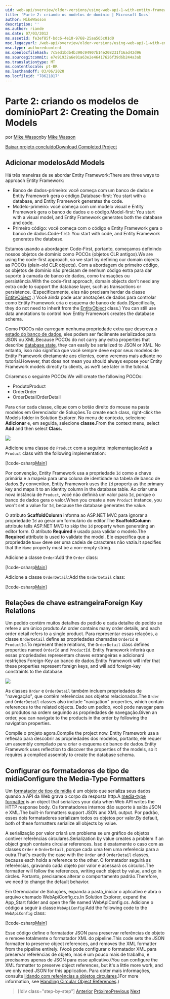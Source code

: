 ```yaml
---
uid: web-api/overview/older-versions/using-web-api-1-with-entity-framework-5/using-web-api-with-entity-framework-part-2
title: 'Parte 2: criando os modelos de domínio | Microsoft Docs'
author: MikeWasson
description: ''
ms.author: riande
ms.date: 07/03/2012
ms.assetid: fe3ef85f-bdc6-4e10-9768-25aa565c01d0
msc.legacyurl: /web-api/overview/older-versions/using-web-api-1-with-entity-framework-5/using-web-api-with-entity-framework-part-2
msc.type: authoredcontent
ms.openlocfilehash: 7c5ed1bdb4b390c94907b14e208231f16ad42d96
ms.sourcegitcommit: e7e91932a6e91a63e2e46417626f39d6b244a3ab
ms.translationtype: MT
ms.contentlocale: pt-BR
ms.lasthandoff: 03/06/2020
ms.locfileid: "78621817"
---
```

# <a name="part-2-creating-the-domain-models"></a><span data-ttu-id="7c63c-102">Parte 2: criando os modelos de domínio</span><span class="sxs-lookup"><span data-stu-id="7c63c-102">Part 2: Creating the Domain Models</span></span>

<span data-ttu-id="7c63c-103">por [Mike Wasson](https://github.com/MikeWasson)</span><span class="sxs-lookup"><span data-stu-id="7c63c-103">by [Mike Wasson](https://github.com/MikeWasson)</span></span>

[<span data-ttu-id="7c63c-104">Baixar projeto concluído</span><span class="sxs-lookup"><span data-stu-id="7c63c-104">Download Completed Project</span></span>](https://code.msdn.microsoft.com/ASP-NET-Web-API-with-afa30545)

## <a name="add-models"></a><span data-ttu-id="7c63c-105">Adicionar modelos</span><span class="sxs-lookup"><span data-stu-id="7c63c-105">Add Models</span></span>

<span data-ttu-id="7c63c-106">Há três maneiras de se abordar Entity Framework:</span><span class="sxs-lookup"><span data-stu-id="7c63c-106">There are three ways to approach Entity Framework:</span></span>

- <span data-ttu-id="7c63c-107">Banco de dados-primeiro: você começa com um banco de dados e Entity Framework gera o código.</span><span class="sxs-lookup"><span data-stu-id="7c63c-107">Database-first: You start with a database, and Entity Framework generates the code.</span></span>
- <span data-ttu-id="7c63c-108">Modelo-primeiro: você começa com um modelo visual e Entity Framework gera o banco de dados e o código.</span><span class="sxs-lookup"><span data-stu-id="7c63c-108">Model-first: You start with a visual model, and Entity Framework generates both the database and code.</span></span>
- <span data-ttu-id="7c63c-109">Primeiro código: você começa com o código e Entity Framework gera o banco de dados.</span><span class="sxs-lookup"><span data-stu-id="7c63c-109">Code-first: You start with code, and Entity Framework generates the database.</span></span>

<span data-ttu-id="7c63c-110">Estamos usando a abordagem Code-First, portanto, começamos definindo nossos objetos de domínio como POCOs (objetos CLR antigos).</span><span class="sxs-lookup"><span data-stu-id="7c63c-110">We are using the code-first approach, so we start by defining our domain objects as POCOs (plain-old CLR objects).</span></span> <span data-ttu-id="7c63c-111">Com a abordagem de primeiro código, os objetos de domínio não precisam de nenhum código extra para dar suporte à camada de banco de dados, como transações ou persistência.</span><span class="sxs-lookup"><span data-stu-id="7c63c-111">With the code-first approach, domain objects don't need any extra code to support the database layer, such as transactions or persistence.</span></span> <span data-ttu-id="7c63c-112">(Especificamente, eles não precisam herdar da classe [EntityObject](https://msdn.microsoft.com/library/system.data.objects.dataclasses.entityobject.aspx) .) Você ainda pode usar anotações de dados para controlar como Entity Framework cria o esquema de banco de dado.</span><span class="sxs-lookup"><span data-stu-id="7c63c-112">(Specifically, they do not need to inherit from the [EntityObject](https://msdn.microsoft.com/library/system.data.objects.dataclasses.entityobject.aspx) class.) You can still use data annotations to control how Entity Framework creates the database schema.</span></span>

<span data-ttu-id="7c63c-113">Como POCOs não carregam nenhuma propriedade extra que descreva o [estado do banco de dados](https://msdn.microsoft.com/library/system.data.entitystate.aspx), eles podem ser facilmente serializados para JSON ou XML.</span><span class="sxs-lookup"><span data-stu-id="7c63c-113">Because POCOs do not carry any extra properties that describe [database state](https://msdn.microsoft.com/library/system.data.entitystate.aspx), they can easily be serialized to JSON or XML.</span></span> <span data-ttu-id="7c63c-114">No entanto, isso não significa que você sempre deve expor seus modelos de Entity Framework diretamente aos clientes, como veremos mais adiante no tutorial.</span><span class="sxs-lookup"><span data-stu-id="7c63c-114">However, that does not mean you should always expose your Entity Framework models directly to clients, as we'll see later in the tutorial.</span></span>

<span data-ttu-id="7c63c-115">Criaremos o seguinte POCOs:</span><span class="sxs-lookup"><span data-stu-id="7c63c-115">We will create the following POCOs:</span></span>

- <span data-ttu-id="7c63c-116">Produto</span><span class="sxs-lookup"><span data-stu-id="7c63c-116">Product</span></span>
- <span data-ttu-id="7c63c-117">Order</span><span class="sxs-lookup"><span data-stu-id="7c63c-117">Order</span></span>
- <span data-ttu-id="7c63c-118">OrderDetail</span><span class="sxs-lookup"><span data-stu-id="7c63c-118">OrderDetail</span></span>

<span data-ttu-id="7c63c-119">Para criar cada classe, clique com o botão direito do mouse na pasta modelos em Gerenciador de Soluções.</span><span class="sxs-lookup"><span data-stu-id="7c63c-119">To create each class, right-click the Models folder in Solution Explorer.</span></span> <span data-ttu-id="7c63c-120">No menu de contexto, selecione **Adicionar** e, em seguida, selecione **classe.**</span><span class="sxs-lookup"><span data-stu-id="7c63c-120">From the context menu, select **Add** and then select **Class.**</span></span>

![](using-web-api-with-entity-framework-part-2/_static/image1.png)

<span data-ttu-id="7c63c-121">Adicione uma classe de `Product` com a seguinte implementação:</span><span class="sxs-lookup"><span data-stu-id="7c63c-121">Add a `Product` class with the following implementation:</span></span>

[!code-csharp[Main](using-web-api-with-entity-framework-part-2/samples/sample1.cs)]

<span data-ttu-id="7c63c-122">Por convenção, Entity Framework usa a propriedade `Id` como a chave primária e a mapeia para uma coluna de identidade na tabela de banco de dados.</span><span class="sxs-lookup"><span data-stu-id="7c63c-122">By convention, Entity Framework uses the `Id` property as the primary key and maps it to an identity column in the database table.</span></span> <span data-ttu-id="7c63c-123">Ao criar uma nova instância de `Product`, você não definirá um valor para `Id`, porque o banco de dados gera o valor.</span><span class="sxs-lookup"><span data-stu-id="7c63c-123">When you create a new `Product` instance, you won't set a value for `Id`, because the database generates the value.</span></span>

<span data-ttu-id="7c63c-124">O atributo **ScaffoldColumn** informa ao ASP.NET MVC para ignorar a propriedade `Id` ao gerar um formulário do editor.</span><span class="sxs-lookup"><span data-stu-id="7c63c-124">The **ScaffoldColumn** attribute tells ASP.NET MVC to skip the `Id` property when generating an editor form.</span></span> <span data-ttu-id="7c63c-125">O atributo **Required** é usado para validar o modelo.</span><span class="sxs-lookup"><span data-stu-id="7c63c-125">The **Required** attribute is used to validate the model.</span></span> <span data-ttu-id="7c63c-126">Ele especifica que a propriedade `Name` deve ser uma cadeia de caracteres não vazia.</span><span class="sxs-lookup"><span data-stu-id="7c63c-126">It specifies that the `Name` property must be a non-empty string.</span></span>

<span data-ttu-id="7c63c-127">Adicione a classe `Order`:</span><span class="sxs-lookup"><span data-stu-id="7c63c-127">Add the `Order` class:</span></span>

[!code-csharp[Main](using-web-api-with-entity-framework-part-2/samples/sample2.cs)]

<span data-ttu-id="7c63c-128">Adicione a classe `OrderDetail`:</span><span class="sxs-lookup"><span data-stu-id="7c63c-128">Add the `OrderDetail` class:</span></span>

[!code-csharp[Main](using-web-api-with-entity-framework-part-2/samples/sample3.cs)]

## <a name="foreign-key-relations"></a><span data-ttu-id="7c63c-129">Relações de chave estrangeira</span><span class="sxs-lookup"><span data-stu-id="7c63c-129">Foreign Key Relations</span></span>

<span data-ttu-id="7c63c-130">Um pedido contém muitos detalhes do pedido e cada detalhe do pedido se refere a um único produto.</span><span class="sxs-lookup"><span data-stu-id="7c63c-130">An order contains many order details, and each order detail refers to a single product.</span></span> <span data-ttu-id="7c63c-131">Para representar essas relações, a classe `OrderDetail` define as propriedades chamadas `OrderId` e `ProductId`.</span><span class="sxs-lookup"><span data-stu-id="7c63c-131">To represent these relations, the `OrderDetail` class defines properties named `OrderId` and `ProductId`.</span></span> <span data-ttu-id="7c63c-132">Entity Framework inferirá que essas propriedades representam chaves estrangeiras e adicionará restrições Foreign-Key ao banco de dados.</span><span class="sxs-lookup"><span data-stu-id="7c63c-132">Entity Framework will infer that these properties represent foreign keys, and will add foreign-key constraints to the database.</span></span>

![](using-web-api-with-entity-framework-part-2/_static/image2.png)

<span data-ttu-id="7c63c-133">As classes `Order` e `OrderDetail` também incluem propriedades de "navegação", que contêm referências aos objetos relacionados.</span><span class="sxs-lookup"><span data-stu-id="7c63c-133">The `Order` and `OrderDetail` classes also include "navigation" properties, which contain references to the related objects.</span></span> <span data-ttu-id="7c63c-134">Dado um pedido, você pode navegar para os produtos na ordem seguindo as propriedades de navegação.</span><span class="sxs-lookup"><span data-stu-id="7c63c-134">Given an order, you can navigate to the products in the order by following the navigation properties.</span></span>

<span data-ttu-id="7c63c-135">Compile o projeto agora.</span><span class="sxs-lookup"><span data-stu-id="7c63c-135">Compile the project now.</span></span> <span data-ttu-id="7c63c-136">Entity Framework usa a reflexão para descobrir as propriedades dos modelos, portanto, ele requer um assembly compilado para criar o esquema de banco de dados.</span><span class="sxs-lookup"><span data-stu-id="7c63c-136">Entity Framework uses reflection to discover the properties of the models, so it requires a compiled assembly to create the database schema.</span></span>

## <a name="configure-the-media-type-formatters"></a><span data-ttu-id="7c63c-137">Configurar os formatadores de tipo de mídia</span><span class="sxs-lookup"><span data-stu-id="7c63c-137">Configure the Media-Type Formatters</span></span>

<span data-ttu-id="7c63c-138">Um [formatador de tipo de mídia](../../formats-and-model-binding/media-formatters.md) é um objeto que serializa seus dados quando a API da Web grava o corpo da resposta http.</span><span class="sxs-lookup"><span data-stu-id="7c63c-138">A [media-type formatter](../../formats-and-model-binding/media-formatters.md) is an object that serializes your data when Web API writes the HTTP response body.</span></span> <span data-ttu-id="7c63c-139">Os formatadores internos dão suporte à saída JSON e XML.</span><span class="sxs-lookup"><span data-stu-id="7c63c-139">The built-in formatters support JSON and XML output.</span></span> <span data-ttu-id="7c63c-140">Por padrão, esses dois formatadores serializam todos os objetos por valor.</span><span class="sxs-lookup"><span data-stu-id="7c63c-140">By default, both of these formatters serialize all objects by value.</span></span>

<span data-ttu-id="7c63c-141">A serialização por valor criará um problema se um gráfico de objetos contiver referências circulares.</span><span class="sxs-lookup"><span data-stu-id="7c63c-141">Serialization by value creates a problem if an object graph contains circular references.</span></span> <span data-ttu-id="7c63c-142">Isso é exatamente o caso com as classes `Order` e `OrderDetail`, porque cada uma tem uma referência para a outra.</span><span class="sxs-lookup"><span data-stu-id="7c63c-142">That's exactly the case with the `Order` and `OrderDetail` classes, because each holds a reference to the other.</span></span> <span data-ttu-id="7c63c-143">O formatador seguirá as referências, gravando cada objeto por valor e acessará os círculos.</span><span class="sxs-lookup"><span data-stu-id="7c63c-143">The formatter will follow the references, writing each object by value, and go in circles.</span></span> <span data-ttu-id="7c63c-144">Portanto, precisamos alterar o comportamento padrão.</span><span class="sxs-lookup"><span data-stu-id="7c63c-144">Therefore, we need to change the default behavior.</span></span>

<span data-ttu-id="7c63c-145">Em Gerenciador de Soluções, expanda a pasta\_iniciar o aplicativo e abra o arquivo chamado WebApiConfig.cs.</span><span class="sxs-lookup"><span data-stu-id="7c63c-145">In Solution Explorer, expand the App\_Start folder and open the file named WebApiConfig.cs.</span></span> <span data-ttu-id="7c63c-146">Adicione o código a seguir à classe `WebApiConfig`:</span><span class="sxs-lookup"><span data-stu-id="7c63c-146">Add the following code to the `WebApiConfig` class:</span></span>

[!code-csharp[Main](using-web-api-with-entity-framework-part-2/samples/sample4.cs?highlight=11)]

<span data-ttu-id="7c63c-147">Esse código define o formatador JSON para preservar referências de objeto e remove totalmente o formatador XML do pipeline.</span><span class="sxs-lookup"><span data-stu-id="7c63c-147">This code sets the JSON formatter to preserve object references, and removes the XML formatter from the pipeline entirely.</span></span> <span data-ttu-id="7c63c-148">(Você pode configurar o formatador XML para preservar referências de objeto, mas é um pouco mais de trabalho, e precisamos apenas de JSON para esse aplicativo.</span><span class="sxs-lookup"><span data-stu-id="7c63c-148">(You can configure the XML formatter to preserve object references, but it's a little more work, and we only need JSON for this application.</span></span> <span data-ttu-id="7c63c-149">Para obter mais informações, consulte [lidando com referências a objetos circulares](../../formats-and-model-binding/json-and-xml-serialization.md#handling_circular_object_references).)</span><span class="sxs-lookup"><span data-stu-id="7c63c-149">For more information, see [Handling Circular Object References](../../formats-and-model-binding/json-and-xml-serialization.md#handling_circular_object_references).)</span></span>

> [!div class="step-by-step"]
> <span data-ttu-id="7c63c-150">[Anterior](using-web-api-with-entity-framework-part-1.md)
> [Próximo](using-web-api-with-entity-framework-part-3.md)</span><span class="sxs-lookup"><span data-stu-id="7c63c-150">[Previous](using-web-api-with-entity-framework-part-1.md)
[Next](using-web-api-with-entity-framework-part-3.md)</span></span>
